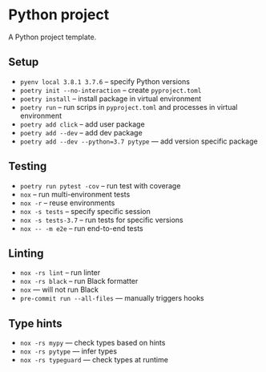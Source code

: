 # Python project

A Python project template.

## Setup

- `pyenv local 3.8.1 3.7.6` – specify Python versions
- `poetry init --no-interaction` – create `pyproject.toml`
- `poetry install` – install package in virtual environment
- `poetry run` – run scrips in `pyproject.toml` and processes in virtual environment
- `poetry add click` – add user package
- `poetry add --dev` – add dev package
- `poetry add --dev --python=3.7 pytype` — add version specific package

## Testing

- `poetry run pytest -cov` – run test with coverage
- `nox` – run multi-environment tests
- `nox -r` – reuse environments
- `nox -s tests` – specify specific session
- `nox -s tests-3.7` – run tests for specific versions
- `nox -- -m e2e` – run end-to-end tests

## Linting

- `nox -rs lint` – run linter
- `nox -rs black` – run Black formatter
- `nox` — will not run Black
- `pre-commit run --all-files` — manually triggers hooks

## Type hints

- `nox -rs mypy` — check types based on hints
- `nox -rs pytype` — infer types
- `nox -rs typeguard` — check types at runtime
